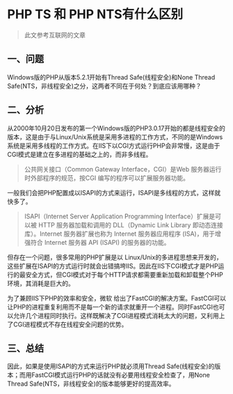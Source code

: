 # PHP TS 和 PHP NTS有什么区别

> 此文参考互联网的文章

## 一、问题

Windows版的PHP从版本5.2.1开始有Thread Safe(线程安全)和None Thread Safe(NTS，非线程安全)之分，这两者不同在于何处？到底应该用哪种？

## 二、分析

从2000年10月20日发布的第一个Windows版的PHP3.0.17开始的都是线程安全的版本，这是由于与Linux/Unix系统是采用多进程的工作方式，不同的是Windows系统是采用多线程的工作方式。在IIS下以CGI方式运行PHP会非常慢，这是由于CGI模式是建立在多进程的基础之上的，而非多线程。

> 公共网关接口（Common Gateway Interface，CGI）是Web 服务器运行时外部程序的规范，按CGI 编写的程序可以扩展服务器功能。

一般我们会把PHP配置成以ISAPI的方式来运行，ISAPI是多线程的方式，这样就快多了。

> ISAPI（Internet Server Application Programming Interface）扩展是可以被 HTTP 服务器加载和调用的 DLL（Dynamic Link Library 即动态连接库）。Internet 服务器扩展也称为 Internet 服务器应用程序 (ISA)，用于增强符合 Internet 服务器 API (ISAPI) 的服务器的功能。

但存在一个问题，很多常用的PHP扩展是以 Linux/Unix的多进程思想来开发的，这些扩展在ISAPI的方式运行时就会出错搞垮IIS。因此在IIS下CGI模式才是PHP运行的最安全方式，但CGI模式对于每个HTTP请求都需要重新加载和卸载整个PHP环境，其消耗是巨大的。

为了兼顾IIS下PHP的效率和安全，微软 给出了FastCGI的解决方案。FastCGI可以让PHP的进程重复利用而不是每一个新的请求就重开一个进程。同时FastCGI也可以允许几个进程同时执行。这样既解决了CGI进程模式消耗太大的问题，又利用上了CGI进程模式不存在线程安全问题的优势。

## 三、总结

因此，如果是使用ISAPI的方式来运行PHP就必须用Thread Safe(线程安全)的版本；而用FastCGI模式运行PHP的话就没有必要用线程安全检查了，用None Thread Safe(NTS，非线程安全)的版本能够更好的提高效率。
